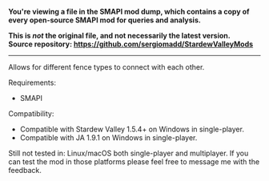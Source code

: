 **You're viewing a file in the SMAPI mod dump, which contains a copy of every open-source SMAPI mod
for queries and analysis.**

**This is _not_ the original file, and not necessarily the latest version.**  
**Source repository: https://github.com/sergiomadd/StardewValleyMods**

----

Allows for different fence types to connect with each other.

Requirements:
- SMAPI

Compatibility:
- Compatible with Stardew Valley 1.5.4+ on Windows in single-player.
- Compatible with JA 1.9.1 on Windows in single-player.

Still not tested in: Linux/macOS both single-player and multiplayer.
If you can test the mod in those platforms please feel free to message me with the feedback.
